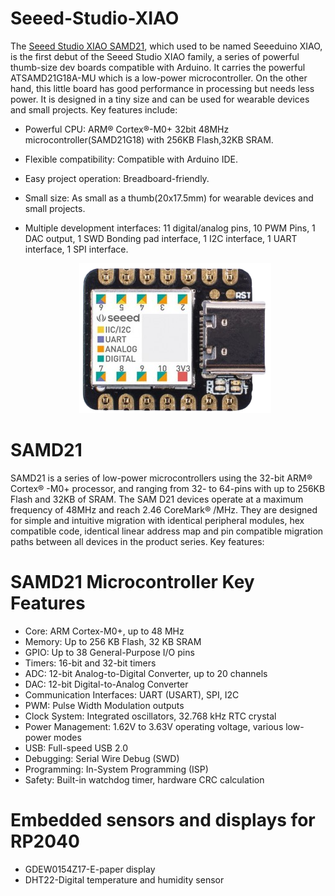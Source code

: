 # Seeed-Studio-XIAO
The [Seeed Studio XIAO SAMD21](https://wiki.seeedstudio.com/Seeeduino-XIAO/), which used to be named Seeeduino XIAO, is the first debut of the Seeed Studio XIAO family, a series of powerful thumb-size dev boards compatible with Arduino. It carries the powerful ATSAMD21G18A-MU which is a low-power microcontroller. On the other hand, this little board has good performance in processing but needs less power. It is designed in a tiny size and can be used for wearable devices and small projects. Key features include:

- Powerful CPU: ARM® Cortex®-M0+ 32bit 48MHz microcontroller(SAMD21G18) with 256KB Flash,32KB SRAM.
- Flexible compatibility: Compatible with Arduino IDE.
- Easy project operation: Breadboard-friendly.
- Small size: As small as a thumb(20x17.5mm) for wearable devices and small projects.
- Multiple development interfaces: 11 digital/analog pins, 10 PWM Pins, 1 DAC output, 1 SWD Bonding pad interface, 1 I2C interface, 1 UART interface, 1 SPI interface.

  <p align="center">
  <img width="307" height="240" src="https://github.com/DochevM/Seeed-Studio-XIAO/blob/main/Documents/Seeduino_xiao_.png">
</p>

# SAMD21

 SAMD21 is a series of low-power microcontrollers using the 32-bit ARM® Cortex® -M0+ processor, and ranging from 32- to 64-pins with up to 256KB Flash and 32KB of SRAM. The SAM D21 devices operate at a maximum frequency of 48MHz and reach 2.46 CoreMark® /MHz. They are designed for simple and intuitive migration with identical peripheral modules, hex compatible code, identical linear address map and pin compatible migration paths between all devices in the product series. Key features:

# SAMD21 Microcontroller Key Features

- Core: ARM Cortex-M0+, up to 48 MHz
- Memory: Up to 256 KB Flash, 32 KB SRAM
- GPIO: Up to 38 General-Purpose I/O pins
- Timers: 16-bit and 32-bit timers
- ADC: 12-bit Analog-to-Digital Converter, up to 20 channels
- DAC: 12-bit Digital-to-Analog Converter
- Communication Interfaces: UART (USART), SPI, I2C
- PWM: Pulse Width Modulation outputs
- Clock System: Integrated oscillators, 32.768 kHz RTC crystal
- Power Management: 1.62V to 3.63V operating voltage, various low-power modes
- USB: Full-speed USB 2.0
- Debugging: Serial Wire Debug (SWD)
- Programming: In-System Programming (ISP)
- Safety: Built-in watchdog timer, hardware CRC calculation


# Embedded sensors and displays for RP2040
- GDEW0154Z17-E-paper display
- DHT22-Digital temperature and humidity sensor


